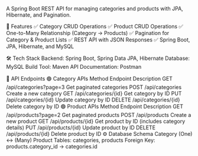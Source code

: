 A Spring Boot REST API for managing categories and products with JPA, Hibernate, and Pagination.

📌 Features
✅ Category CRUD Operations
✅ Product CRUD Operations
✅ One-to-Many Relationship (Category → Products)
✅ Pagination for Category & Product Lists
✅ REST API with JSON Responses
✅ Spring Boot, JPA, Hibernate, and MySQL

🛠 Tech Stack
Backend: Spring Boot, Spring Data JPA, Hibernate
Database: MySQL
Build Tool: Maven
API Documentation: Postman 

📢 API Endpoints
🟢 Category APIs
Method	Endpoint	Description
GET	/api/categories?page=3	Get paginated categories
POST	/api/categories	Create a new category
GET	/api/categories/{id}	Get category by ID
PUT	/api/categories/{id}	Update category by ID
DELETE	/api/categories/{id}	Delete category by ID
🟢 Product APIs
Method	Endpoint	Description
GET	/api/products?page=2	Get paginated products
POST	/api/products	Create a new product
GET	/api/products/{id}	Get product by ID (includes category details)
PUT	/api/products/{id}	Update product by ID
DELETE	/api/products/{id}	Delete product by ID
⚙️ Database Schema
Category (One) ↔ (Many) Product
Tables: categories, products
Foreign Key: products.category_id → categories.id

